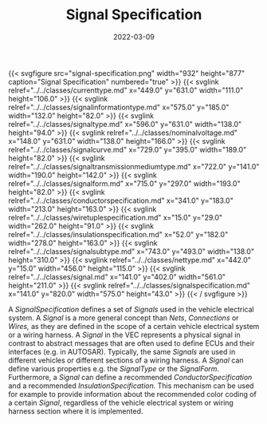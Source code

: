 ﻿---
title: Signal Specification
toc: false
type: specs
layout: diagram
date: "2022-03-09"
draft: false
specification: VEC
version: 2.0.0
documentType: "Recommendation"
elementType: Diagram
classes:
  - CurrentType
  - SignalInformationType
  - SignalType
  - NominalVoltage
  - SignalCurve
  - SignalTransmissionMediumType
  - SignalForm
  - ConductorSpecification
  - WireTupleSpecification
  - InsulationSpecification
  - SignalSubType
  - NetType
  - Signal
  - SignalSpecification
menu:
  VEC-2.0.0:    
    parent: connectivity
    identifier: connectivity/signal-specification
    weight: 1010001 

# Prev/next pager order (if `docs_section_pager` enabled in `params.toml`)
weight: 1010001
---
{{< svgfigure src="signal-specification.png" width="932" height="877" caption="Signal Specification" numbered="true" >}}
  {{< svglink relref="../../classes/currenttype.md" x="449.0" y="631.0" width="111.0" height="106.0" >}}
  {{< svglink relref="../../classes/signalinformationtype.md" x="575.0" y="185.0" width="132.0" height="82.0" >}}
  {{< svglink relref="../../classes/signaltype.md" x="596.0" y="631.0" width="138.0" height="94.0" >}}
  {{< svglink relref="../../classes/nominalvoltage.md" x="148.0" y="631.0" width="138.0" height="166.0" >}}
  {{< svglink relref="../../classes/signalcurve.md" x="729.0" y="395.0" width="189.0" height="82.0" >}}
  {{< svglink relref="../../classes/signaltransmissionmediumtype.md" x="722.0" y="141.0" width="190.0" height="142.0" >}}
  {{< svglink relref="../../classes/signalform.md" x="715.0" y="297.0" width="193.0" height="82.0" >}}
  {{< svglink relref="../../classes/conductorspecification.md" x="341.0" y="183.0" width="213.0" height="163.0" >}}
  {{< svglink relref="../../classes/wiretuplespecification.md" x="15.0" y="29.0" width="262.0" height="91.0" >}}
  {{< svglink relref="../../classes/insulationspecification.md" x="52.0" y="182.0" width="278.0" height="163.0" >}}
  {{< svglink relref="../../classes/signalsubtype.md" x="743.0" y="493.0" width="138.0" height="310.0" >}}
  {{< svglink relref="../../classes/nettype.md" x="442.0" y="15.0" width="456.0" height="115.0" >}}
  {{< svglink relref="../../classes/signal.md" x="141.0" y="402.0" width="561.0" height="211.0" >}}
  {{< svglink relref="../../classes/signalspecification.md" x="141.0" y="820.0" width="575.0" height="43.0" >}}
{{< / svgfigure >}}
<p> A <i>SignalSpecification </i>defines a set of <i>Signals</i> used in the vehicle electrical system. A <i>Signal </i>is a more general concept than <i>Nets</i>, <i>Connections</i> or <i>Wires, </i>as they are defined in the scope of a certain vehicle electrical system or a wiring harness. A <i>Signal </i>in the VEC&#160;represents a physical signal in contrast to abstract messages that are often used to define ECUs and their interfaces (e.g. in AUTOSAR). Typically, the same <i>Signals </i>are used in different vehicles or different sections of a wiring harness. A <i>Signal </i>can define various properties e.g. the <i>SignalType</i> or the <i>SignalForm</i>. Furthermore, a <i>Signal </i>can define a recommended <i>ConductorSpecification</i> and a recommended <i>InsulationSpecification. </i>This mechanism can be used for example to provide information about the recommended color coding of a certain <i>Signal</i>, regardless of the vehicle electrical system or wiring harness section where it is implemented.      </p>